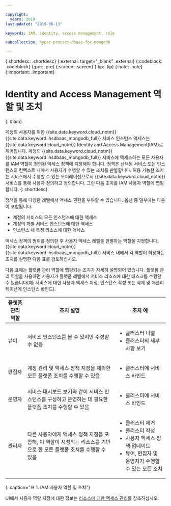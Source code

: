 ```yaml
---

copyright:
  years: 2019
lastupdated: "2019-06-13"

keywords: IAM, identity, access management, role

subcollection: hyper-protect-dbaas-for-mongodb

---
```


{:shortdesc: .shortdesc}
{:external: target="_blank" .external}
{:codeblock: .codeblock}
{:pre: .pre}
{:screen: .screen}
{:tip: .tip}
{:note: .note}
{:important: .important}

# Identity and Access Management 역할 및 조치
{: #iam}

계정의 사용자를 위한 {{site.data.keyword.cloud_notm}} {{site.data.keyword.ihsdbaas_mongodb_full}} 서비스 인스턴스 액세스는 {{site.data.keyword.cloud_notm}} Identity and Access Management(IAM)로 제어됩니다. 계정의 {{site.data.keyword.cloud_notm}} {{site.data.keyword.ihsdbaas_mongodb_full}} 서비스에 액세스하는 모든 사용자를 IAM 역할이 정의된 액세스 정책에 지정해야 합니다. 정책은 선택된 서비스 또는 인스턴스의 컨텍스트 내에서 사용자가 수행할 수 있는 조치를 판별합니다. 허용 가능한 조치는 서비스에서 수행할 수 있는 오퍼레이션으로서 {{site.data.keyword.cloud_notm}} 서비스를 통해 사용자 정의하고 정의합니다. 그런 다음 조치를 IAM 사용자 역할에 맵핑합니다.
{: shortdesc}

정책을 통해 다양한 레벨에서 액세스 권한을 부여할 수 있습니다. 옵션 중 일부에는 다음이 포함됩니다.

* 계정의 서비스의 모든 인스턴스에 대한 액세스
* 계정의 개별 서비스 인스턴스에 대한 액세스
* 인스턴스 내 특정 리소스에 대한 액세스

액세스 정책의 범위를 정의한 후 사용자 액세스 레벨을 판별하는 역할을 지정합니다. {{site.data.keyword.cloud_notm}} {{site.data.keyword.ihsdbaas_mongodb_full}} 서비스 내에서 각 역할이 허용하는 조치를 설명한 다음 표를 검토하십시오.

다음 표에는 플랫폼 관리 역할에 맵핑되는 조치가 자세히 설명되어 있습니다. 플랫폼 관리 역할을 사용하면 사용자가 플랫폼 레벨에서 서비스 리소스에 대한 태스크를 수행할 수 있습니다(예: 서비스에 대한 사용자 액세스 지정, 인스턴스 작성 또는 삭제 및 애플리케이션에 인스턴스 바인드).

|플랫폼 관리 역할        |조치 설명             |조치 예                                                         |
|------------------------|----------------------|----------------------------------------------------------------|
|뷰어                    |서비스 인스턴스를 볼 수 있지만 수정할 수 없음|<ul><li>클러스터 나열</li><li>클러스터의 세부사항 보기</li></ul>|
|편집자                  |계정 관리 및 액세스 정책 지정을 제외한 모든 플랫폼 조치를 수행할 수 있음|<ul><li>클러스터에 서비스 바인드</li></ul>|
|운영자                  |서비스 대시보드 보기와 같이 서비스 인스턴스를 구성하고 운영하는 데 필요한 플랫폼 조치를 수행할 수 있음|<ul><li>클러스터에 서비스 바인드</li></ul>|
|관리자                  |다른 사용자에게 액세스 정책 지정을 포함해, 이 역할이 지정되는 리소스를 기반으로 한 모든 플랫폼 조치를 수행할 수 있음|<ul><li>클러스터 제거</li><li>클러스터 작성</li><li>사용자 액세스 정책 업데이트</li><li>뷰어, 편집자 및 운영자가 수행할 수 있는 모든 조치</li></ul>|
{: caption="표 1. IAM 사용자 역할 및 조치"}


UI에서 사용자 역할 지정에 대한 정보는 [리소스에 대한 액세스 관리](/docs/iam?topic=iam-iammanidaccser#iammanidaccser)를 참조하십시오.
